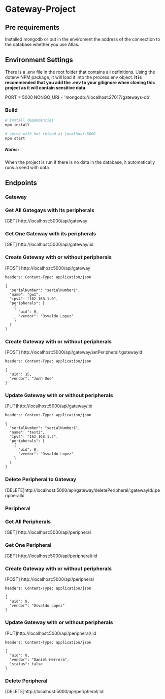 # Gateway-Project

## Pre requirements

Installed mongodb or put in the enviroment the address of the connection to the database whether you use Atlas.

## Environment Settings

There is a .env file in the root folder that contains all definitions.
Using the dotenv NPM package, it will load it into the process.env object.
<b>It is recommended that you add the .env to your gitignore when cloning this project as it will contain sensitive data.</b>

PORT = 5000
NONGO_URI = 'mongodb://localhost:27017/gateways-db'

### Build

```bash
# install dependencies
npm install

# serve with hot reload at localhost:5000
npm start
```

##### Notes:

When the project is run if there is no data in the database, it automatically runs a seed with data

## Endpoints

### Gateway

### Get All Gategays with its peripherals

[GET] http://localhost:5000/api/gateway

### Get One Gateway with its peripherals

[GET] http://localhost:5000/api/gateway/:id

### Create Gateway with or without peripherals

[POST] http://localhost:5000/api/gateway

`headers: Content-Type: application/json`

```json:
{
  "serialNumber": "serialNumber1",
  "name": "gw1",
  "ipv4": "162.168.1.0",
  "peripherals": [
    {
      "uid": 9,
      "vendor": "Osvaldo Lopez"
    }
  ]
}
```

### Create Gateway with or without peripherals

[POST] http://localhost:5000/api/gateway/setPeripheral/:gatewayId

`headers: Content-Type: application/json`

```json:
{
  "uid": 15,
  "vendor": "Jonh Doe"
}
```

### Update Gateway with or without peripherals

[PUT]http://localhost:5000/api/gateway/:id

`headers: Content-Type: application/json`

```json:
{
  "serialNumber": "serialNumber1",
  "name": "test2",
  "ipv4": "162.168.1.2",
  "peripherals": [
    {
      "uid": 9,
      "vendor": "Osvaldo Lopez"
    }
  ]
}
```

### Delete Peripheral to Gateway

[DELETE]http://localhost:5000/api/gateway/deletePeripheral/:gatewayId/:peripheralId

### Peripheral

### Get All Peripherals

[GET] http://localhost:5000/api/peripheral

### Get One Peripheral

[GET] http://localhost:5000/api/peripheral/:id

### Create Gateway with or without peripherals

[POST] http://localhost:5000/api/peripheral

`headers: Content-Type: application/json`

```json:
{
  "uid": 9,
  "vendor": "Osvaldo Lopez"
}
```

### Update Gateway with or without peripherals

[PUT]http://localhost:5000/api/peripheral/:id

`headers: Content-Type: application/json`

```json:
{
  "uid": 9,
  "vendor": "Daniel Herrera",
  "status": false
}
```

### Delete Peripheral

[DELETE]http://localhost:5000/api/peripheral/:id

